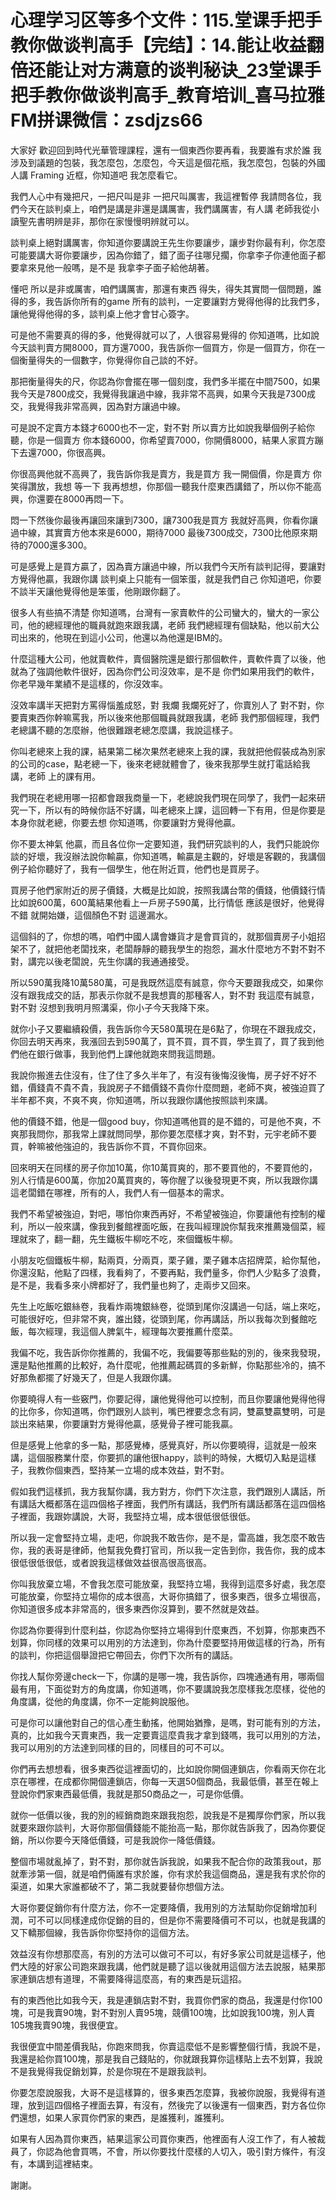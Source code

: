 # 心理学习区等多个文件：115.堂课手把手教你做谈判高手【完结】：14.能让收益翻倍还能让对方满意的谈判秘诀_23堂课手把手教你做谈判高手_教育培训_喜马拉雅FM拼课微信：zsdjzs66

大家好 歡迎回到時代光華管理課程，還有一個東西你要再看，我要誰有求於誰 我涉及到議題的包裝，我怎麼包，怎麼包，今天這是個花瓶，我怎麼包，包裝的外國人講 Framing 近框，你知道吧 我怎麼看它。

我們人心中有幾把尺，一把尺叫是非 一把尺叫厲害，我這裡暫停 我請問各位，我們今天在談判桌上，咱們是講是非還是講厲害，我們講厲害，有人講 老師我從小讀聖先書明辨是非，那你在家慢慢明辨就可以。

談判桌上絕對講厲害，你知道你要講說王先生你要讓步，讓步對你最有利，你怎麼可能要講大哥你要讓步，因為你錯了，錯了面子往哪兒擱，你拿李子你連他面子都要拿來見他一般嗎，是不是 我拿李子面子給他胡著。

懂吧 所以是非或厲害，咱們講厲害，那還有東西 得失，得失其實問一個問題，誰得的多，我告訴你所有的game 所有的談判，一定要讓對方覺得他得的比我們多，讓他覺得他得的多，談判桌上他才會甘心簽字。

可是他不需要真的得的多，他覺得就可以了，人很容易覺得的 你知道嗎，比如說今天談判賣方開8000，買方還7000，我告訴你一個買方，你是一個買方，你在一個衡量得失的一個數字，你覺得你自己談的不好。

那把衡量得失的尺，你認為你會擺在哪一個刻度，我們多半擺在中間7500，如果我今天是7800成交，我覺得我讓過中線，我非常不高興，如果今天我是7300成交，我覺得我非常高興，因為對方讓過中線。

可是說不定賣方本錢才6000也不一定，對不對 所以賣方比如說我舉個例子給你聽，你是一個賣方 你本錢6000，你希望賣7000，你開價8000，結果人家買方蹦下去還7000，你很高興。

你很高興他就不高興了，我告訴你我是賣方，我是買方 我一開個價，你是賣方 你笑得讚放，我想 等一下 我再想想，你那個一聽我什麼東西講錯了，所以你不能高興，你還要在8000再悶一下。

悶一下然後你最後再讓回來讓到7300，讓7300我是買方 我就好高興，你看你讓過中線，其實賣方他本來是6000，期待7000 最後7300成交，7300比他原來期待的7000還多300。

可是感覺上是買方贏了，因為賣方讓過中線，所以我們今天所有談判記得，要讓對方覺得他贏，我跟你講 談判桌上只能有一個笨蛋，就是我們自己 你知道吧，你要不談半天讓他覺得他是笨蛋，他剛跟你翻了。

很多人有些搞不清楚 你知道嗎，台灣有一家賣軟件的公司蠻大的，蠻大的一家公司，他的總經理他的職員就跑來跟我講，老師 我們總經理有個缺點，他以前大公司出來的，他現在到這小公司，他還以為他還是IBM的。

什麼這種大公司，他就賣軟件，賣個醫院還是銀行那個軟件，賣軟件賣了以後，他就為了強調他軟件很好，因為你們公司沒效率，是不是 你們如果用我們的軟件，你老早幾年業績不是這樣的，你沒效率。

沒效率講半天把對方罵得惱羞成怒，對 我爛 我爛死好了，你賣別人了 對不對，你要賣東西你幹嘛罵我，所以後來他那個職員就跟我講，老師 我們那個經理，我們老總講不聽的怎麼辦，他很難跟老總怎麼講，我說這樣子。

你叫老總來上我的課，結果第二梯次果然老總來上我的課，我就把他假裝成為別家的公司的case，點老總一下，後來老總就體會了，後來我那學生就打電話給我講，老師 上的課有用。

我們現在老總用哪一招都會跟我商量一下，老總說我們現在同學了，我們一起來研究一下，所以有的時候你話不好講，叫老總來上課，這回轉一下有用，但是你要是本身你就老總，你要去想 你知道嗎，你要讓對方覺得他贏。

你不要太神氣 他贏，而且各位你一定要知道，我們研究談判的人，我們只能說你談的好壞，我沒辦法說你輸贏，你知道嗎，輸贏是主觀的，好壞是客觀的，我講個例子給你聽好了，我有一個學生，他在附近買，他們也是買房子。

買房子他們家附近的房子價錢，大概是比如說，按照我講台幣的價錢，他價錢行情比如說600萬，600萬結果他看上一戶房子590萬，比行情低 應該是很好，他覺得不錯 就開始嫌，這個顏色不對 這邊漏水。

這個斜的了，你想的嗎，咱們中國人講會嫌貨才是會買貨的，就那個賣房子小姐招架不了，就把他老闆找來，老闆靜靜的聽我學生的抱怨，漏水什麼地方不對不對不對，講完以後老闆說，先生你講的我通通接受。

所以590萬我降10萬580萬，可是我既然這麼有誠意，你今天要跟我成交，如果你沒有跟我成交的話，那表示你就不是我想賣的那種客人，對不對 我這麼有誠意，對不對 沒想到我明月照溝渠，你小子今天我降下來。

就你小子又要繼續殺價，我告訴你今天580萬現在是6點了，你現在不跟我成交，你回去明天再來，我漲回去到590萬了，買不買，買不買，學生買了，買了我到他們他在銀行做事，我到他們上課他就跑來問我這問題。

我說你搬進去住沒有，住了住了多久半年了，有沒有後悔沒後悔，房子好不好不錯，價錢貴不貴不貴，我說房子不錯價錢不貴你什麼問題，老師不爽，被強迫買了半年都不爽，不爽不爽，你知道嗎，所以我跟你講他按照談判來講。

他的價錢不錯，他是一個good buy，你知道嗎他買的是不錯的，可是他不爽，不爽那我問你，那我常上課就問同學，那你要怎麼樣才爽，對不對，元宇老師不要買，幹嘛被他強迫的，我告訴你不買，不買你回來。

回來明天在同樣的房子你加10萬，你10萬買爽的，那不要買他的，不要買他的，別人行情是600萬，你加20萬買爽的，等你醒了以後發現更不爽，所以我跟你講這老闆錯在哪裡，所有的人，我們人有一個基本的需求。

我們不希望被強迫，對吧，哪怕你東西再好，不希望被強迫，你要讓他有控制的權利，所以一般來講，像我到餐館裡面吃飯，在我叫經理說你幫我來推薦幾個菜，經理就來了，翻一翻，先生鐵板牛柳吃不吃，來個鐵板牛柳。

小朋友吃個鐵板牛柳，點兩頁，分兩頁，栗子雞，栗子雞本店招牌菜，給你幫他，你還沒點，他點了四樣，我看夠了，不要再點，我們量多，你們人少點多了浪費，是不是，我看多來小牌都好了，我們量也夠了，走兩步又回來。

先生上吃飯吃銀絲卷，我看炸兩塊銀絲卷，從頭到尾你沒講過一句話，端上來吃，可能很好吃，但非常不爽，誰出錢，從頭到尾，你再講話，所以我每次到餐館吃飯，每次經理，我這個人脾氣牛，經理每次要推薦什麼菜。

我偏不吃，我告訴你你推薦的，我偏不吃，我偏要等那些點的別的，後來我發現，還是點他推薦的比較好，為什麼呢，他推薦起碼買的多新鮮，你點那些冷的，搞不好那魚都擺了好幾天了，但是人我跟你講。

你要曉得人有一些竅門，你要記得，讓他覺得他可以控制，而且你要讓他覺得他得的比你多，你知道嗎，你們跟別人談判，嘴巴裡要念念有詞，雙贏雙贏雙明，可是談出來結果，你要讓對方覺得他贏，感覺骨子裡可能我贏。

但是感覺上他拿的多一點，那感覺棒，感覺真好，所以你要曉得，這就是一般來講，這個服務業什麼，你要抓的讓他很happy，談判的時候，大概切入點是這樣子，我教你個東西，堅持某一立場的成本效益，對不對。

假如我們這樣抓，我方我幫你講，我方對方，你們下次注意，我們跟別人講話，所有講話大概都落在這四個格子裡面，我們所有講話，我們所有講話都落在這四個格子裡面，我跟妳講說，大哥，我堅持立場，成本很低很低很低。

所以我一定會堅持立場，走吧，你說我不敢告你，是不是，雷高雄，我怎麼不敢告你，我的表哥是律師，他幫我免費打官司，所以我一定告到你，我告你，我的成本很低很低很低，或者說我這樣做效益很高很高很高。

你叫我放棄立場，不會我怎麼可能放棄，我堅持立場，我得到這麼多好處，我怎麼可能放棄，你堅持立場你的成本很高，大哥你搞錯了，很多東西，很多立場很高，你知道很多成本非常高的，很多東西你沒算到，要不然就是效益。

你認為你要得到什麼利益，你認為你堅持立場得到什麼東西，不划算，你那東西不划算，你同樣的效果可以用別的方法達到，你為什麼要堅持用做這樣的行為，所有的談判，你把這個舉證把它帶回去，你們下次所有的講話。

你找人幫你旁邊check一下，你講的是哪一塊，我告訴你，四塊通通有用，哪兩個最有用，下面從對方的角度講，你知道嗎，你不要講說我怎麼樣我怎麼樣，從他的角度講，從他的角度講，你不一定能夠說服他。

可是你可以讓他對自己的信心產生動搖，他開始猶豫，是嗎，對可能有別的方法，真的，比如我今天賣東西，我一定要賣這麼貴我才拿到錢嗎，我可以用別的方法，我可以用別的方法達到同樣的目的，同樣目的可不可以。

你們再去想想看，很多東西從這裡面切的，比如說你開個連鎖店，你看兩天你在北京在哪裡，在成都你開個連鎖店，你每一天選50個商品，我最低價，甚至在報上登說你們家東西最低價，我就是那50商品之一，可是你低價。

就你一低價以後，我的別的經銷商跑來跟我抱怨，說我是不是獨厚你們家，所以我就要來跟你談判，大哥你那個價錢能不能抬高一點，那你就告訴我了，因為你要促銷，所以你要今天降低價錢，可是我說你一降低價錢。

整個市場就亂掉了，對不對，那你就告訴我說，如果我不配合你的政策我out，那就牽涉第一個，就是咱們倆誰有求於誰，你有求於我這個商品，還是我有求於你的渠道，如果大家誰都破不了，第二我就要替你想個方法。

大哥你要促銷你有什麼方法，你不一定要降價，我用別的方法幫助你促銷增加利潤，可不可以同樣達成你促銷的目的，但是你不需要降價可不可以，也就是我講的又下轎那個線，我告訴你你堅持你的這個方法。

效益沒有你想那麼高，有別的方法可以做可不可以，有好多家公司就是這樣子，他們大陸的好家公司跑來跟我講，他們就是聽了這以後就用這個方法去說服，結果那家連鎖店想有道理，不需要降得這麼高，有的東西是玩這招。

有的東西他比如我今天，我是連鎖店對不對，我買你們家的商品，我還是付你100塊，可是我賣90塊，對不對別人賣95塊，競價100塊，比如說我100塊，別人賣105塊我賣90塊，我很便宜。

我很便宜中間差價我貼，你跑來問我，你賣這麼低不是影響整個行情，我說不是，我還是給你買100塊，那是我自己錢貼的，你就跟我算你這樣貼上去不划算，我說不是我覺得我促銷划算，於是你現在不是跟我談判。

你要怎麼說服我，大哥不是這樣算的，很多東西怎麼算，我被你說服，我覺得有道理，放到這四個格子裡面去算，有沒有，然後完了以後還有一個東西，對方各位你們還想，如果人家買你們家的東西，是誰獲利，誰獲利。

如果有人因為買你東西，結果這家公司買你東西，他裡面有人沒工作了，有人被裁員了，你認為他會買嗎，不會，所以你要找什麼樣的人切入，吸引對方條件，有沒有，本講到這裡結束。

謝謝。
